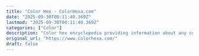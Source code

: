 ```yaml
---
title: "Color Hex - ColorHexa.com"
date: "2025-09-30T00:11:40.369Z"
lastmod: "2025-09-30T00:11:40.369Z"
categories: ["Color"]
description: "Color hex encyclopedia providing information about any color."
original_url: "https://www.colorhexa.com/"
draft: false
---
```

